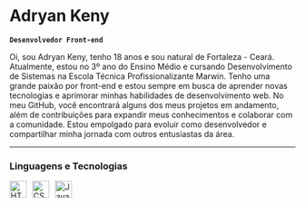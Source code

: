 # Adryan Keny

**`Desenvolvedor Front-end`**

Oi, sou Adryan Keny, tenho 18 anos e sou natural de Fortaleza - Ceará. Atualmente, estou no 3º ano do Ensino Médio e cursando Desenvolvimento de Sistemas na Escola Técnica Profissionalizante Marwin. Tenho uma grande paixão por front-end e estou sempre em busca de aprender novas tecnologias e aprimorar minhas habilidades de desenvolvimento web. No meu GitHub, você encontrará alguns dos meus projetos em andamento, além de contribuições para expandir meus conhecimentos e colaborar com a comunidade. Estou empolgado para evoluir como desenvolvedor e compartilhar minha jornada com outros entusiastas da área.

---

### Linguagens e Tecnologias


<img
    align="left"
    alt="HTML"
    title="HTML"
    width="30px"
    style="margin-right: 10px;"
    src="https://cdn.jsdelivr.net/gh/devicons/devicon@latest/icons/html5/html5-original.svg"
 />

<img
    align="left"
    alt="CSS"
    title="CSS"
    width="30px"
    style="margin-right: 10px;"
    src="https://cdn.jsdelivr.net/gh/devicons/devicon@latest/icons/css3/css3-original.svg" 
/>


<img
    align="left"
    alt="JavaScript"
    title="JavaScript"
    width="30px"
    style="margin-right: 10px;"
     src="https://cdn.jsdelivr.net/gh/devicons/devicon@latest/icons/javascript/javascript-original.svg"
      />
          
          
          
